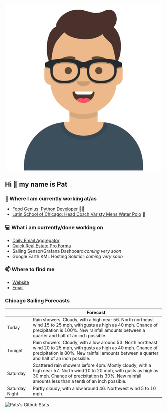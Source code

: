 [![Social banner for p-j-falconer](https://raw.githubusercontent.com/P-J-FALCONER/P-J-FALCONER/master/assets/avataaars.svg)](https://patfalconer.com/)
## Hi :wave: my name is Pat

### 💼 Where I am currently working at/as
- [Food Genius: Python Developer](https://getfoodgenius.com/) 🍔🐍
- [Latin School of Chicago: Head Coach Varisty Mens Water Polo](https://www.latinschool.org/) 🤽


### 💻 What i am currently/done working on
 - [Daily Email Aggregator](https://github.com/P-J-FALCONER/dott_daily_mail)
 - [Quick Real Estate Pro Forma](https://github.com/P-J-FALCONER/henry)
 - Sailing Sensor/Grafana Dashboard *coming very soon*
 - Google Earth KML Hosting Solution *coming very soon*

### 📫 Where to find me
 - [Website](https://patfalconer.com/)
 - [Email](mailto:patrick.j.falconer@gmail.com)


### Chicago Sailing Forecasts
|   | Forecast  |
|---|---|
| Today | Rain showers. Cloudy, with a high near 56. North northeast wind 15 to 25 mph, with gusts as high as 40 mph. Chance of precipitation is 100%. New rainfall amounts between a quarter and half of an inch possible. |
| Tonight | Rain showers. Cloudy, with a low around 53. North northeast wind 20 to 25 mph, with gusts as high as 40 mph. Chance of precipitation is 80%. New rainfall amounts between a quarter and half of an inch possible. |
| Saturday | Scattered rain showers before 4pm. Mostly cloudy, with a high near 57. North wind 10 to 20 mph, with gusts as high as 30 mph. Chance of precipitation is 30%. New rainfall amounts less than a tenth of an inch possible. |
| Saturday Night | Partly cloudy, with a low around 46. Northwest wind 5 to 10 mph. |

![Pats's Github Stats](https://github-readme-stats.vercel.app/api?username=p-j-falconer&show_icons=true&theme=radical)
